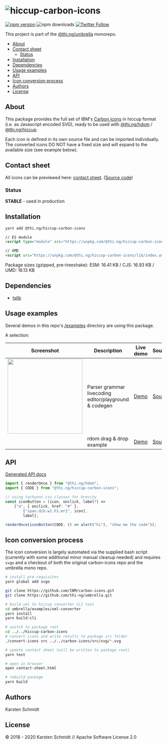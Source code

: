 <!-- This file is generated - DO NOT EDIT! -->

# ![hiccup-carbon-icons](https://media.thi.ng/umbrella/banners/thing-hiccup-carbon-icons.svg?ff8f7718)

[![npm version](https://img.shields.io/npm/v/@thi.ng/hiccup-carbon-icons.svg)](https://www.npmjs.com/package/@thi.ng/hiccup-carbon-icons)
![npm downloads](https://img.shields.io/npm/dm/@thi.ng/hiccup-carbon-icons.svg)
[![Twitter Follow](https://img.shields.io/twitter/follow/thing_umbrella.svg?style=flat-square&label=twitter)](https://twitter.com/thing_umbrella)

This project is part of the
[@thi.ng/umbrella](https://github.com/thi-ng/umbrella/) monorepo.

- [About](#about)
- [Contact sheet](#contact-sheet)
  - [Status](#status)
- [Installation](#installation)
- [Dependencies](#dependencies)
- [Usage examples](#usage-examples)
- [API](#api)
- [Icon conversion process](#icon-conversion-process)
- [Authors](#authors)
- [License](#license)

## About

This package provides the full set of IBM's [Carbon
icons](https://github.com/IBM/carbon-icons) in hiccup format (i.e. as
Javascript encoded SVG), ready to be used with
[@thi.ng/hdom](https://github.com/thi-ng/umbrella/tree/develop/packages/hdom)
/
[@thi.ng/hiccup](https://github.com/thi-ng/umbrella/tree/develop/packages/hiccup).

Each icon is defined in its own source file and can be imported
individually. The converted icons DO NOT have a fixed size and will
expand to the available size (see example below).

## Contact sheet

All icons can be previewed here: [contact
sheet](https://demo.thi.ng/umbrella/hiccup-carbon-icons/). ([Source
code](https://github.com/thi-ng/umbrella/tree/develop/packages/hiccup-carbon-icons/test/contact-sheet.ts))

### Status

**STABLE** - used in production

## Installation

```bash
yarn add @thi.ng/hiccup-carbon-icons
```

```html
// ES module
<script type="module" src="https://unpkg.com/@thi.ng/hiccup-carbon-icons?module" crossorigin></script>

// UMD
<script src="https://unpkg.com/@thi.ng/hiccup-carbon-icons/lib/index.umd.js" crossorigin></script>
```

Package sizes (gzipped, pre-treeshake): ESM: 16.41 KB / CJS: 16.93 KB / UMD: 16.13 KB

## Dependencies

- [tslib](https://github.com/thi-ng/umbrella/tree/develop/packages/undefined)

## Usage examples

Several demos in this repo's
[/examples](https://github.com/thi-ng/umbrella/tree/develop/examples)
directory are using this package.

A selection:

| Screenshot                                                                                                              | Description                                           | Live demo                                              | Source                                                                              |
| ----------------------------------------------------------------------------------------------------------------------- | ----------------------------------------------------- | ------------------------------------------------------ | ----------------------------------------------------------------------------------- |
| <img src="https://raw.githubusercontent.com/thi-ng/umbrella/develop/assets/examples/parse-playground.png" width="240"/> | Parser grammar livecoding editor/playground & codegen | [Demo](https://demo.thi.ng/umbrella/parse-playground/) | [Source](https://github.com/thi-ng/umbrella/tree/develop/examples/parse-playground) |
|                                                                                                                         | rdom drag & drop example                              | [Demo](https://demo.thi.ng/umbrella/rdom-dnd/)         | [Source](https://github.com/thi-ng/umbrella/tree/develop/examples/rdom-dnd)         |

## API

[Generated API docs](https://docs.thi.ng/umbrella/hiccup-carbon-icons/)

```ts
import { renderOnce } from "@thi.ng/hdom";
import { CODE } from "@thi.ng/hiccup-carbon-icons";

// using tachyons css classes for brevity
const iconButton = (icon, onclick, label?) =>
    ["a", { onclick, href: "#" },
        ["span.dib.w1.h1.mr1", icon],
        label];

renderOnce(iconButton(CODE, () => alert("hi"), "show me the code"));
```

## Icon conversion process

The icon conversion is largely automated via the supplied bash script
(currently with some additional minor manual cleanup needed) and
requires `svgo` and a checkout of both the original carbon-icons repo
and the umbrella mono repo.

```bash
# install pre-requisites
yarn global add svgo

git clone https://github.com/IBM/carbon-icons.git
git clone https://github.com/thi-ng/umbrella.git

# build xml to hiccup converter CLI tool
cd umbrella/examples/xml-converter
yarn install
yarn build-cli

# switch to package root
cd ../../hiccup-carbon-icons
# convert icons and write results to package src folder
./convert-icons src ../../carbon-icons/src/svg/*.svg

# update contact sheet (will be written to package root)
yarn test

# open in browser
open contact-sheet.html

# rebuild package
yarn build
```

## Authors

Karsten Schmidt

## License

&copy; 2018 - 2020 Karsten Schmidt // Apache Software License 2.0
